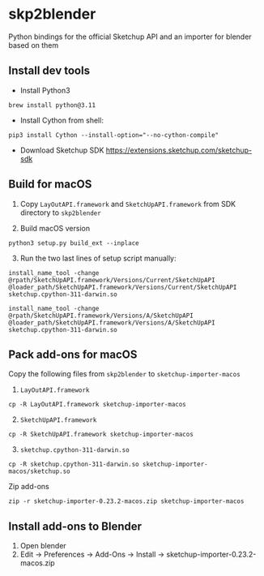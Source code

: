 # skp2blender

Python bindings for the official Sketchup API and an importer for blender based on them

## Install dev tools

- Install Python3 

```shell
brew install python@3.11
```

- Install Cython from shell: 

```shell
pip3 install Cython --install-option="--no-cython-compile"
```

- Download Sketchup SDK https://extensions.sketchup.com/sketchup-sdk

## Build for macOS

1. Copy `LayOutAPI.framework` and `SketchUpAPI.framework` from SDK directory to `skp2blender`

2. Build macOS version

```shell 
python3 setup.py build_ext --inplace
```

3. Run the two last lines of setup script manually: 

```shell
install_name_tool -change @rpath/SketchUpAPI.framework/Versions/Current/SketchUpAPI @loader_path/SketchUpAPI.framework/Versions/Current/SketchUpAPI sketchup.cpython-311-darwin.so 
```

```shell
install_name_tool -change @rpath/SketchUpAPI.framework/Versions/A/SketchUpAPI @loader_path/SketchUpAPI.framework/Versions/A/SketchUpAPI sketchup.cpython-311-darwin.so
```

## Pack add-ons for macOS

Copy the following files from `skp2blender` to `sketchup-importer-macos`

1. `LayOutAPI.framework` 

```shell
cp -R LayOutAPI.framework sketchup-importer-macos
```

2. `SketchUpAPI.framework` 

```shell
cp -R SketchUpAPI.framework sketchup-importer-macos
```

3. `sketchup.cpython-311-darwin.so`

```shell
cp -R sketchup.cpython-311-darwin.so sketchup-importer-macos/sketchup.so
```

Zip add-ons

```shell
zip -r sketchup-importer-0.23.2-macos.zip sketchup-importer-macos
```

## Install add-ons to Blender

1. Open blender
2. Edit -> Preferences -> Add-Ons -> Install -> sketchup-importer-0.23.2-macos.zip

